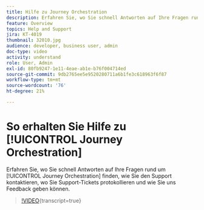 ```yaml
---
title: Hilfe zu Journey Orchestration
description: Erfahren Sie, wo Sie schnell Antworten auf Ihre Fragen rund um [!UICONTROL Journey Orchestration] finden, wie Sie den Support kontaktieren, wo Sie Support-Tickets protokollieren und wie Sie uns Feedback geben können.
feature: Overview
topics: Help and Support
jira: KT-4019
thumbnail: 32010.jpg
audience: developer, business user, admin
doc-type: video
activity: understand
role: User, Admin
exl-id: 80fb9247-1e11-4eae-ab1e-b76f004714ed
source-git-commit: 9db2765ee5e9520280711a6b1fe3c618963f6f87
workflow-type: tm+mt
source-wordcount: '76'
ht-degree: 21%

---
```


# So erhalten Sie Hilfe zu [!UICONTROL Journey Orchestration]

Erfahren Sie, wo Sie schnell Antworten auf Ihre Fragen rund um [!UICONTROL Journey Orchestration] finden, wie Sie den Support kontaktieren, wo Sie Support-Tickets protokollieren und wie Sie uns Feedback geben können.

>[!VIDEO](https://video.tv.adobe.com/v/32010?learn=on){transcript=true}
